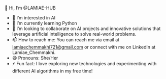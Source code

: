 👋 Hi, I’m @LAMIAE-HUB
- 👀 I’m interested in AI
- 🌱 I’m currently learning Python
- 💞️ I’m looking to collaborate on AI projects and innovative solutions that leverage artificial intelligence to solve real-world problems.
- 📫 How to reach me: You can reach me via email at lamiaechemmakhi721@gmail.com or connect with me on LinkedIn at Lamiae_Chemmakhi.
- 😄 Pronouns: She/Her
- ⚡ Fun fact: I love exploring new technologies and experimenting with different AI algorithms in my free time!
